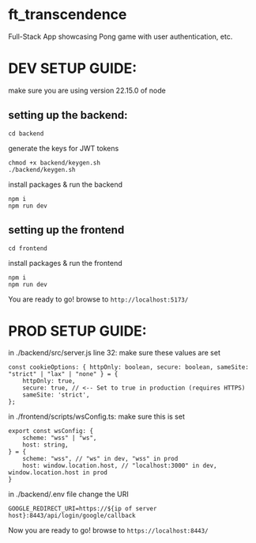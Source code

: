 # ft_transcendence
Full-Stack App showcasing Pong game with user authentication, etc.

# DEV SETUP GUIDE:
make sure you are using version 22.15.0 of node
## setting up the backend:
```
cd backend
```
generate the keys for JWT tokens
``` 
chmod +x backend/keygen.sh
./backend/keygen.sh
```
install packages & run the backend
```
npm i
npm run dev
```
## setting up the frontend
```
cd frontend
```
install packages & run the frontend
```
npm i
npm run dev
```
You are ready to go! browse to ``http://localhost:5173/``

# PROD SETUP GUIDE:
in ./backend/src/server.js line 32: make sure these values are set
```
const cookieOptions: { httpOnly: boolean, secure: boolean, sameSite: "strict" | "lax" | "none" } = {
	httpOnly: true,
	secure: true, // <-- Set to true in production (requires HTTPS)
	sameSite: 'strict',
};
```
in ./frontend/scripts/wsConfig.ts: make sure this is set
```
export const wsConfig: {
	scheme: "wss" | "ws",
	host: string,
} = {
	scheme: "wss", // "ws" in dev, "wss" in prod
	host: window.location.host, // "localhost:3000" in dev, window.location.host in prod
}
```
in ./backend/.env file change the URI
```
GOOGLE_REDIRECT_URI=https://${ip of server host}:8443/api/login/google/callback
```


Now you are ready to go! browse to ``https://localhost:8443/``
